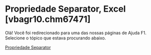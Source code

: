 
# Propriedade Separator, Excel [vbagr10.chm67471]

Olá! Você foi redirecionado para uma das nossas páginas de Ajuda F1. Selecione o tópico que estava procurando abaixo.

[Propriedade Separator](http://msdn.microsoft.com/library/d83c68fc-5948-a65f-b3bb-09e3a3884163%28Office.15%29.aspx)
